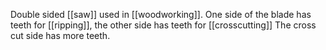 Double sided [[saw]] used in [[woodworking]]. 
One side of the blade has teeth for [[ripping]], the other side has teeth for [[crosscutting]]
The cross cut side has more teeth.